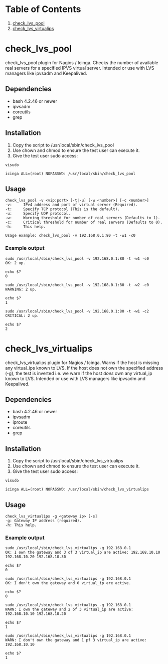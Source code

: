 # Table of Contents
1. [check_lvs_pool](#check_lvs_pool)
2. [check_lvs_virtualips](#check_lvs_virtualips)


# check_lvs_pool
check_lvs_pool plugin for Nagios / Icinga. Checks the number of available real servers for a specified IPVS virtual server. Intended or use with LVS managers like ipvsadm and Keepalived.

## Dependencies
* bash 4.2.46 or newer
* ipvsadm
* coreutils
* grep

## Installation
1. Copy the script to /usr/local/sbin/check_lvs_pool
1. Use chown and chmod to ensure the test user can execute it.
1. Give the test user sudo access:
```
visudo 
```
```
icinga ALL=(root) NOPASSWD: /usr/local/sbin/check_lvs_pool
``` 

## Usage
```
check_lvs_pool -v <vip:port> [-t|-u] [-w <number>] [-c <number>]
-v:     IPv4 address and port of virtual server (Required).
-t:     Specify TCP protocol (This is the default).
-u:     Specify UDP protocol.
-w:     Warning threshold for number of real servers (Defaults to 1).
-c:     Critical threshold for number of real servers (Defaults to 0).
-h:     This help.

Usage example: check_lvs_pool -v 192.168.0.1:80 -t -w1 -c0
```

### Example output
```
sudo /usr/local/sbin/check_lvs_pool -v 192.168.0.1:80 -t -w1 -c0
OK: 2 up.

echo $?
0
```
```
sudo /usr/local/sbin/check_lvs_pool -v 192.168.0.1:80 -t -w2 -c0
WARNING: 2 up.

echo $?
1
```
```
sudo /usr/local/sbin/check_lvs_pool -v 192.168.0.1:80 -t -w1 -c2
CRITICAL: 2 up.

echo $?
2
```

# check_lvs_virtualips
check_lvs_virtualips plugin for Nagios / Icinga. Warns if the host is missing any virtual_ips known to LVS. If the host does not own the specified address (-g), the test is inverted i.e. we warn if the host *does* own any virtual_ip known to LVS. Intended or use with LVS managers like ipvsadm and Keepalived.

## Dependencies
* bash 4.2.46 or newer
* ipvsadm
* iproute
* coreutils
* grep

## Installation
1. Copy the script to /usr/local/sbin/check_lvs_virtualips
1. Use chown and chmod to ensure the test user can execute it.
1. Give the test user sudo access:
```
visudo 
```
```
icinga ALL=(root) NOPASSWD: /usr/local/sbin/check_lvs_virtualips
``` 

## Usage
```
check_lvs_virtualips -g <gateway ip> [-s]
-g:	Gateway IP address (required).
-h:	This help.
```

### Example output
```
sudo /usr/local/sbin/check_lvs_virtualips -g 192.168.0.1
OK: I own the gateway and 3 of 3 virtual_ip are active: 192.168.10.10 192.168.10.20 192.168.10.30

echo $?
0
```

```
sudo /usr/local/sbin/check_lvs_virtualips -g 192.168.0.1
OK: I don't own the gateway and 0 virtual_ip are active.

echo $?
0
```

```
sudo /usr/local/sbin/check_lvs_virtualips -g 192.168.0.1
WARN: I own the gateway and 2 of 3 virtual_ip are active: 192.168.10.10 192.168.10.20

echo $?
1

```

```
sudo /usr/local/sbin/check_lvs_virtualips -g 192.168.0.1
WARN: I don't own the gateway and 1 pf 3 virtual_ip are active: 192.168.10.10

echo $?
1
```
